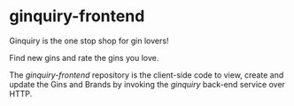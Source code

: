 # ginquiry-frontend

Ginquiry is the one stop shop for gin lovers!

Find new gins and rate the gins you love.

The _ginquiry-frontend_ repository is the client-side code to view, create and update 
the Gins and Brands by invoking the _ginquiry_ back-end service over HTTP. 